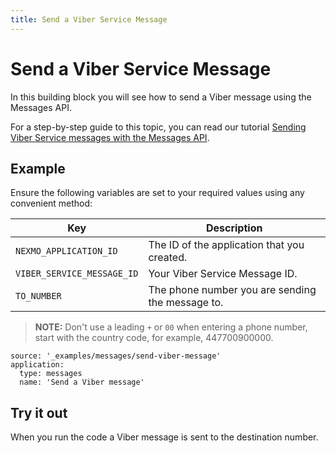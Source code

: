 ```yaml
---
title: Send a Viber Service Message
---
```


# Send a Viber Service Message

In this building block you will see how to send a Viber message using the Messages API.

For a step-by-step guide to this topic, you can read our tutorial [Sending Viber Service messages with the Messages API](/tutorials/sending-viber-service-messages-with-messages-api).

## Example

Ensure the following variables are set to your required values using any convenient method:

Key | Description
-- | --
`NEXMO_APPLICATION_ID` | The ID of the application that you created.
`VIBER_SERVICE_MESSAGE_ID` | Your Viber Service Message ID.
`TO_NUMBER` | The phone number you are sending the message to. 

> **NOTE:** Don't use a leading `+` or `00` when entering a phone number, start with the country code, for example, 447700900000.

```building_blocks
source: '_examples/messages/send-viber-message'
application:
  type: messages
  name: 'Send a Viber message'
```

## Try it out

When you run the code a Viber message is sent to the destination number.
